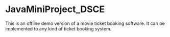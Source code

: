 # JavaMiniProject_DSCE
This is an offline demo version of a movie ticket booking software. It can be implemented to any kind of ticket booking system.
